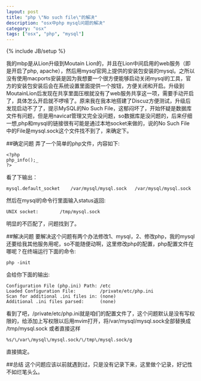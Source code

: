 ```yaml
---
layout: post
title: "php \"No such file\"的解决"
description: "osx中php mysql问题的解决"
category: "osx"
tags: ["osx", "php", "mysql"]
---
```

{% include JB/setup %}

我的mbp是从Lion升级到Moutain Lion的，并且在Lion中间启用的web服务（即是开启了php, apache），然后用mysql官网上提供的安装包安装的mysql。之所以没有使用macports安装是因为我想要一个很方便能够启动关闭mysql的工具，官方的安装包安装后会在系统设置里面提供一个按钮，方便关闭和开启。升级到MoutainLion后发现在共享里面压根就没有了web服务共享这一项，需要手动开启了，具体怎么开启就不啰嗦了。原来我在我本地搭建了Discuz方便测试，升级后发现启动不了了，提示MySQL的No Such File，这郁闷坏了，开始怀疑是数据库文件有问题，但是用navicat管理又完全没问题，so数据库是没问题的，后来仔细一想,php和mysql的链接很有可能是通过本地socket来做的，说的No Such File中的File是mysql.sock这个文件找不到了，来确定下。

##确定问题
弄了一个简单的php文件，内容如下:

    <?php
    php_info();_
    ?>
    
看了下输出：

    mysql.default_socket	/var/mysql/mysql.sock	/var/mysql/mysql.sock
    
然后在mysql的命令行里面输入status返回:

    UNIX socket:		/tmp/mysql.sock
    
明显的不匹配了，问题找到了。

##解决问题
要解决这个问题有两个办法修改1、mysql，2、修改php，我的mysql还要给我其他服务用呢，so不能随便动啊，这里修改php的配置，php配置文件在哪呢？在终端运行下面的命令:

    php -init
    
会给你下面的输出:

    Configuration File (php.ini) Path: /etc
    Loaded Configuration File:         /private/etc/php.ini
    Scan for additional .ini files in: (none)
    Additional .ini files parsed:      (none)

看到了吧，/private/etc/php.ini就是咱们的配置文件了，这个问题默认是没有写权限的，给添加上写权限以后用mvim打开，将/var/mysql/mysql.sock全部替换成 /tmp/mysql.sock
或者直接这样

    %s/\/var\/mysql\/mysql.sock/\/tmp\/mysql.sock/g
    
直接搞定。

##总结
这个问题应该以前就遇到过，只是没有记录下来，这里做个记录，好记性不如烂笔头么。
    